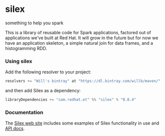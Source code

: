 # silex

something to help you spark

This is a library of reusable code for Spark applications, factored out of applications we've built at Red Hat.  It will grow in the future but for now we have an application skeleton, a simple natural join for data frames, and a histogramming RDD.

### Using silex

Add the following resolver to your project:

```scala
resolvers += "Will's bintray" at "https://dl.bintray.com/willb/maven/"
```

and then add Silex as a dependency:

```scala
libraryDependencies += "com.redhat.et" %% "silex" % "0.0.4"
```

### Documentation

The [Silex web site](http://silex.freevariable.com/) includes some examples of Silex functionality in use and [API docs](http://silex.freevariable.com/latest/api/#package).